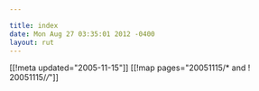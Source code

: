 ```yaml
---

title: index
date: Mon Aug 27 03:35:01 2012 -0400
layout: rut
---
```


[[!meta updated="2005-11-15"]]
[[!map pages="20051115/* and ! 20051115/*/*"]]
